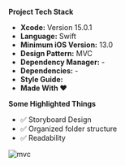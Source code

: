 **Project Tech Stack**
- **Xcode:** Version 15.0.1
- **Language:** Swift
- **Minimum iOS Version:** 13.0
- **Design Pattern:** MVC
- **Dependency Manager:** -
- **Dependencies:** -
- **Style Guide:**
- **Made With ❤️**

**Some Highlighted Things**
- ✅ Storyboard Design
- ✅ Organized folder structure
- ✅ Readability

![mvc](https://github.com/furkanfatihkok/puanli-odevler/assets/113316242/3092eb76-45c4-4ba9-b40f-0a37b07406af)


